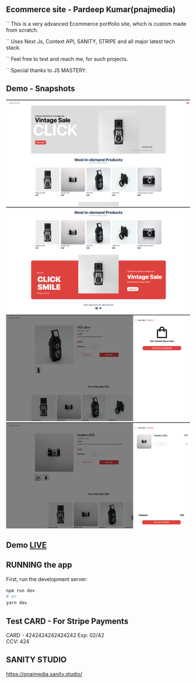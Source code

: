 ##  Ecommerce site - Pardeep Kumar(pnajmedia)
`` This is a very advanced Ecommerce portfolio site, which is custom made from scratch.

`` Uses Next Js, Context API, SANITY, STRIPE and all major latest tech stack.

`` Feel free to test and reach me, for such projects.

`` Special thanks to JS MASTERY.


## Demo - Snapshots 
![demo Landing page](https://github.com/pnajmedia/e_commerce_22/blob/main/DEMO/Demo_landing_1.png)
![demo Landing page](https://github.com/pnajmedia/e_commerce_22/blob/main/DEMO/Demo_Landing_page.png)
![demo Landing page](https://github.com/pnajmedia/e_commerce_22/blob/main/DEMO/demo3.png)
![demo Landing page](https://github.com/pnajmedia/e_commerce_22/blob/main/DEMO/demo4.png)

## Demo [LIVE](https://pnajecom.netlify.app/) 

## RUNNING the app

First, run the development server:

```bash
npm run dev
# or
yarn dev
```

## Test CARD - For Stripe Payments
CARD - 4242424242424242
Exp: 02/42  
CCV: 424


## SANITY STUDIO
https://pnajmedia.sanity.studio/


